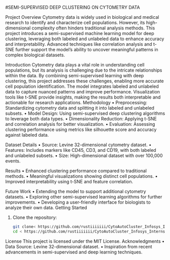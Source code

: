 #SEMI-SUPERVISED DEEP CLUSTERING ON CYTOMETRY DATA

Project Overview
Cytometry data is widely used in biological and medical research to identify and characterize cell populations. However, its high-dimensional complexity often hinders traditional analysis methods. This project introduces a semi-supervised machine learning model for deep clustering, leveraging both labeled and unlabeled data to enhance accuracy and interpretability. Advanced techniques like correlation analysis and t-SNE further support the model’s ability to uncover meaningful patterns in complex biological datasets.

Introduction
Cytometry data plays a vital role in understanding cell populations, but its analysis is challenging due to the intricate relationships within the data. By combining semi-supervised learning with deep clustering, this project addresses these challenges, enabling more accurate cell population identification. The model integrates labeled and unlabeled data to capture nuanced patterns and improve performance. Visualization tools like t-SNE provide insights, making the results both interpretable and actionable for research applications.
Methodology
•	Preprocessing: Standardizing cytometry data and splitting it into labeled and unlabeled subsets.
•	Model Design: Using semi-supervised deep clustering algorithms to leverage both data types.
•	Dimensionality Reduction: Applying t-SNE and correlation analysis for better visualization.
•	Evaluation: Assessing clustering performance using metrics like silhouette score and accuracy against labeled data.

 Dataset Details
•	Source: Levine 32-dimensional cytometry dataset.
•	Features: Includes markers like CD45, CD3, and CD19, with both labeled and unlabeled subsets.
•	Size: High-dimensional dataset with over 100,000 events.

 Results
•	Enhanced clustering performance compared to traditional methods.
•	Meaningful visualizations showing distinct cell populations.
•	Improved interpretability using t-SNE and feature correlation.

 Future Work
•	Extending the model to support additional cytometry datasets.
•	Exploring other semi-supervised learning algorithms for further improvements.
•	Developing a user-friendly interface for biologists to analyze their own data.
Getting Started
1. Clone the repository:
   ```bash
   git clone< https://github.com/rustiiiiiii/CytoAutoCluster_Infosys_Internship_Oct2024.git>
   cd < https://github.com/rustiiiiiii/CytoAutoCluster_Infosys_Internship_Oct2024.git>

License
This project is licensed under the MIT License.
Acknowledgments
•	Data Source:  Levine 32-dimensional dataset.
•	Inspiration from recent advancements in semi-supervised and deep learning techniques.


